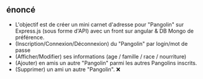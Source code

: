 ## énoncé
- L'objectif est de créer un mini carnet d'adresse pour "Pangolin" sur Express.js (sous forme d'API) avec un front sur angular &  DB Mongo de préférence. 
 - (Inscription/Connexion/Déconnexion) du "Pangolin" par login/mot de passe <!--:heavy_check_mark:  -->
- (Afficher/Modifier) ses informations (age / famille / race / nourriture)<!-- :heavy_check_mark: -->
- (Ajouter) en amis un autre "Pangolin" parmi les autres Pangolins inscrits.<!--:heavy_check_mark:-->
- (Supprimer) un ami un autre "Pangolin". :x:

